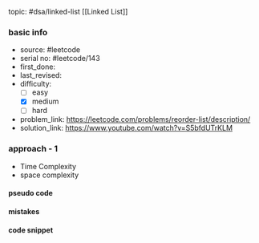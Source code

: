 topic: #dsa/linked-list [[Linked List]]

### basic info
- source: #leetcode 
- serial no: #leetcode/143
- first_done:
- last_revised:
- difficulty:
	- [ ] easy
	- [x] medium
	- [ ] hard
- problem_link: https://leetcode.com/problems/reorder-list/description/
- solution_link: https://www.youtube.com/watch?v=S5bfdUTrKLM

### approach - 1
- Time Complexity
- space complexity

#### pseudo code

#### mistakes

#### code snippet
```python

```